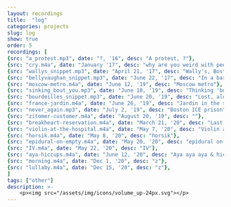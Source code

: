 ```yaml
---
layout: recordings
title:  "log"
categories: projects
slug: log
show: true
order: 5
recordings: [
{src: "a_protest.mp3", date: "?, '16", desc: "A protest, ?"},
{src: "cry.m4a", date: "January '17", desc: "why are you weird with people who cry?"},
{src: "wallys_snippet.mp3", date: "April 21, '17", desc: "Wally's, Boston"},
{src: "bellyvaughan_snippet.mp3", date: "June 22, '17", desc: "In a bar in Bellyvaughn, Ireland"},
{src: "moscow-metro.m4a", date: "June 12, '19", desc: "Moscow metro"},
{src: "sinking_bout_you.mp3", date: "June 18, '19", desc: "Thinking 'bout you, St. Petersburg, Russia"},
{src: "bourdeilles_snippet.mp3", date: "June 20, '19", desc: "Lost, alone, in Bourdeilles, France"},
{src: "france-jardin.m4a", date: "June 26, '19", desc: "Jardin in the summer"},
{src: "never_again.mp3", date: "July 2, '19", desc: "Boston ICE prison"},
{src: "zitomer-customer.m4a", date: "August 20, '19", desc: ""},
{src: "breakheart-reservation.m4a", date: "March 21, '20", desc: "Last time out out, breathing heavy because pregnant"},
{src: "violin-at-the-hospital.m4a", date: "May 7, '20", desc: "Violin at the hospital during COVID"},
{src: "horsik.m4a", date: "May 8, '20", desc: "horsik"},
{src: "epidural-on-empty.m4a", date: "May 20, '20", desc: "epidural on empty"},
{src: "IV.m4a", date: "May 22, '20", desc: "IV"},
{src: "aya-hiccups.m4a", date: "June 12, '20", desc: "Aya aya aya & hiccups"},
{src: "morning.m4a", date: "Dec 1, '20", desc: "z"},
{src: "lullaby.m4a", date: "Dec 15, '20", desc: "z"},
]
tags: ["other"]
description: >-
    <p><img src="/assets/img/icons/volume_up-24px.svg"></p>
---
```


